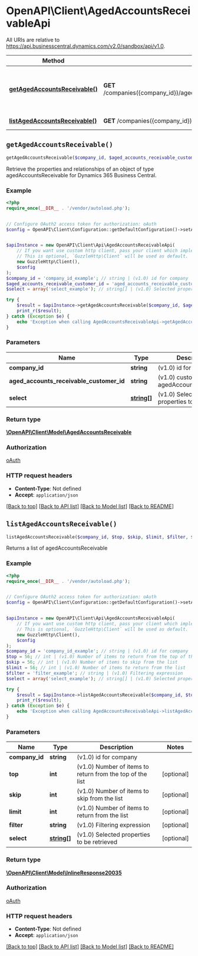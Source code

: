 # OpenAPI\Client\AgedAccountsReceivableApi

All URIs are relative to https://api.businesscentral.dynamics.com/v2.0/sandbox/api/v1.0.

Method | HTTP request | Description
------------- | ------------- | -------------
[**getAgedAccountsReceivable()**](AgedAccountsReceivableApi.md#getAgedAccountsReceivable) | **GET** /companies({company_id})/agedAccountsReceivable({agedAccountsReceivable_customerId}) | Retrieve the properties and relationships of an object of type agedAccountsReceivable for Dynamics 365 Business Central.
[**listAgedAccountsReceivable()**](AgedAccountsReceivableApi.md#listAgedAccountsReceivable) | **GET** /companies({company_id})/agedAccountsReceivable | Returns a list of agedAccountsReceivable


## `getAgedAccountsReceivable()`

```php
getAgedAccountsReceivable($company_id, $aged_accounts_receivable_customer_id, $select): \OpenAPI\Client\Model\AgedAccountsReceivable
```

Retrieve the properties and relationships of an object of type agedAccountsReceivable for Dynamics 365 Business Central.

### Example

```php
<?php
require_once(__DIR__ . '/vendor/autoload.php');


// Configure OAuth2 access token for authorization: oAuth
$config = OpenAPI\Client\Configuration::getDefaultConfiguration()->setAccessToken('YOUR_ACCESS_TOKEN');


$apiInstance = new OpenAPI\Client\Api\AgedAccountsReceivableApi(
    // If you want use custom http client, pass your client which implements `GuzzleHttp\ClientInterface`.
    // This is optional, `GuzzleHttp\Client` will be used as default.
    new GuzzleHttp\Client(),
    $config
);
$company_id = 'company_id_example'; // string | (v1.0) id for company
$aged_accounts_receivable_customer_id = 'aged_accounts_receivable_customer_id_example'; // string | (v1.0) customerId for agedAccountsReceivable
$select = array('select_example'); // string[] | (v1.0) Selected properties to be retrieved

try {
    $result = $apiInstance->getAgedAccountsReceivable($company_id, $aged_accounts_receivable_customer_id, $select);
    print_r($result);
} catch (Exception $e) {
    echo 'Exception when calling AgedAccountsReceivableApi->getAgedAccountsReceivable: ', $e->getMessage(), PHP_EOL;
}
```

### Parameters

Name | Type | Description  | Notes
------------- | ------------- | ------------- | -------------
 **company_id** | **string**| (v1.0) id for company |
 **aged_accounts_receivable_customer_id** | **string**| (v1.0) customerId for agedAccountsReceivable |
 **select** | [**string[]**](../Model/string.md)| (v1.0) Selected properties to be retrieved | [optional]

### Return type

[**\OpenAPI\Client\Model\AgedAccountsReceivable**](../Model/AgedAccountsReceivable.md)

### Authorization

[oAuth](../../README.md#oAuth)

### HTTP request headers

- **Content-Type**: Not defined
- **Accept**: `application/json`

[[Back to top]](#) [[Back to API list]](../../README.md#endpoints)
[[Back to Model list]](../../README.md#models)
[[Back to README]](../../README.md)

## `listAgedAccountsReceivable()`

```php
listAgedAccountsReceivable($company_id, $top, $skip, $limit, $filter, $select): \OpenAPI\Client\Model\InlineResponse20035
```

Returns a list of agedAccountsReceivable

### Example

```php
<?php
require_once(__DIR__ . '/vendor/autoload.php');


// Configure OAuth2 access token for authorization: oAuth
$config = OpenAPI\Client\Configuration::getDefaultConfiguration()->setAccessToken('YOUR_ACCESS_TOKEN');


$apiInstance = new OpenAPI\Client\Api\AgedAccountsReceivableApi(
    // If you want use custom http client, pass your client which implements `GuzzleHttp\ClientInterface`.
    // This is optional, `GuzzleHttp\Client` will be used as default.
    new GuzzleHttp\Client(),
    $config
);
$company_id = 'company_id_example'; // string | (v1.0) id for company
$top = 56; // int | (v1.0) Number of items to return from the top of the list
$skip = 56; // int | (v1.0) Number of items to skip from the list
$limit = 56; // int | (v1.0) Number of items to return from the list
$filter = 'filter_example'; // string | (v1.0) Filtering expression
$select = array('select_example'); // string[] | (v1.0) Selected properties to be retrieved

try {
    $result = $apiInstance->listAgedAccountsReceivable($company_id, $top, $skip, $limit, $filter, $select);
    print_r($result);
} catch (Exception $e) {
    echo 'Exception when calling AgedAccountsReceivableApi->listAgedAccountsReceivable: ', $e->getMessage(), PHP_EOL;
}
```

### Parameters

Name | Type | Description  | Notes
------------- | ------------- | ------------- | -------------
 **company_id** | **string**| (v1.0) id for company |
 **top** | **int**| (v1.0) Number of items to return from the top of the list | [optional]
 **skip** | **int**| (v1.0) Number of items to skip from the list | [optional]
 **limit** | **int**| (v1.0) Number of items to return from the list | [optional]
 **filter** | **string**| (v1.0) Filtering expression | [optional]
 **select** | [**string[]**](../Model/string.md)| (v1.0) Selected properties to be retrieved | [optional]

### Return type

[**\OpenAPI\Client\Model\InlineResponse20035**](../Model/InlineResponse20035.md)

### Authorization

[oAuth](../../README.md#oAuth)

### HTTP request headers

- **Content-Type**: Not defined
- **Accept**: `application/json`

[[Back to top]](#) [[Back to API list]](../../README.md#endpoints)
[[Back to Model list]](../../README.md#models)
[[Back to README]](../../README.md)
